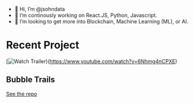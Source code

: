 - 👋 Hi, I’m @jsohndata
- 🌱 I’m continously working on React.JS, Python, Javascript.
- 💞️ I’m looking to get more into Blockchain, Machine Learning (ML), or AI.

<!---
jsohndata/jsohndata is a ✨ special ✨ repository because its `README.md` (this file) appears on your GitHub profile.
You can click the Preview link to take a look at your changes.
--->

# Recent Project
[![Watch Trailer](https://raw.githubusercontent.com/jsohndata/bubble-trails-javascript/main/src/readme-bubble-trails.gif))(https://www.youtube.com/watch?v=6Nhmg4nCPXE)

## Bubble Trails
[See the repo](https://github.com/jsohndata/bubble-trails-javascript)
